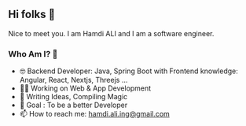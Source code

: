## Hi folks 👋

Nice to meet you. I am Hamdi ALI and I am a software engineer.

### Who Am I? 🤠

- 🤓 Backend Developer: Java, Spring Boot with Frontend knowledge: Angular, React, Nextjs, Threejs ...
- 👩‍💻 Working on Web & App Development
- 📝 Writing Ideas, Compiling Magic
- 🎯 Goal : To be a better Developer
- 📫 How to reach me: hamdi.ali.ing@gmail.com
